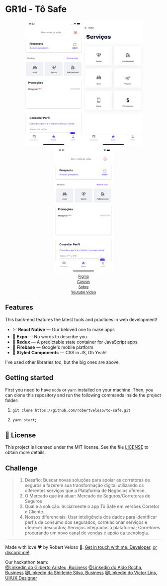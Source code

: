 <h1>
  GR1d - Tô Safe
</h1>
<p align="center">
<img width="188" height="404" src="screenshot/about.png">
<img width="188" height="404" src="screenshot/about2.png">
<img width="188" height="404" src="screenshot/about3.png">
<small>
</br>
<a href="https://www.figma.com/file/1MI8biqg49lvJYgN6UFLrX/T%C3%B4-Safe-UX-Project">Figma</a></br>
<a href="https://canvanizer.com/canvas/wXS537Ysc8MZO">Canvas</a></br>
<a href="https://drive.google.com/drive/folders/1MGSagMQbznEedDt5zCGnnCPfHwTNdCsX">Sobre</a></br>
<a href="https://youtu.be/mPAgsnyI9wU">Youtube Video</a>
</small>
</p>

## Features

This back-end features the latest tools and practices in web development!

- 💹 **React Native** — Our beloved one to make apps
- 💖 **Expo** — No words to describe you.
- 💖 **Redux** — A predictable state container for JavaScript apps.
- 💖 **Firebase** — Google's mobile platform
- 💖 **Styled Components** — CSS in JS, Oh Yeah!

I've used other libraries too, but the big ones are above.

## Getting started

First you need to have `node` or `yarn` installed on your machine.
Then, you can clone this repository and run the following commands inside the project folder:

1. `git clone https://github.com/robertveloso/to-safe.git`

2. `yarn start`;

## :memo: License

This project is licensed under the MIT license. See the file [LICENSE](LICENSE.md) to obtain more details.

## Challenge

> 1. Desafio: Buscar novas soluções para apoiar as corretoras de seguros a fazerem sua transformação digital utilizando os diferentes serviços que a Plataforma de Negócios oferece.
> 2. O Mercado que irá atuar: Mercado de Seguros/Corretoras de Seguros
> 3. Qual é a solução: Inicialmente o app Tô Safe em versões Corretor e Cliente.
> 4. Nossos diferenciais: Usar inteligência dos dados para identificar perfis de consumo dos segurados, correlacionar serviços e oferecer descontos; Serviços integrados à plataforma; Corretores procurando um novo canal de vendas e apoio da tecnologia.

---

Made with love ♥ by Robert Veloso :wave:.
[Get in touch with me, Developer](https://www.linkedin.com/in/robertveloso/),
[or discord me!](https://discordapp.com/channels/@me/robertveloso#1547)

Our hackathon team:</br>
[@Linkedin do Gilberto Aristeu, Business](https://www.linkedin.com/in/gilbertoabneto/)
[@Linkedin do Aldo Rocha, Business](https://www.linkedin.com/in/aldorochap/)
[@Linkedin da Shirleide Silva, Business](https://www.linkedin.com/in/shirleide/)
[@Linkedin do Victor Lins, UI/UX Designer](https://www.linkedin.com/in/victorlinsgomes)
